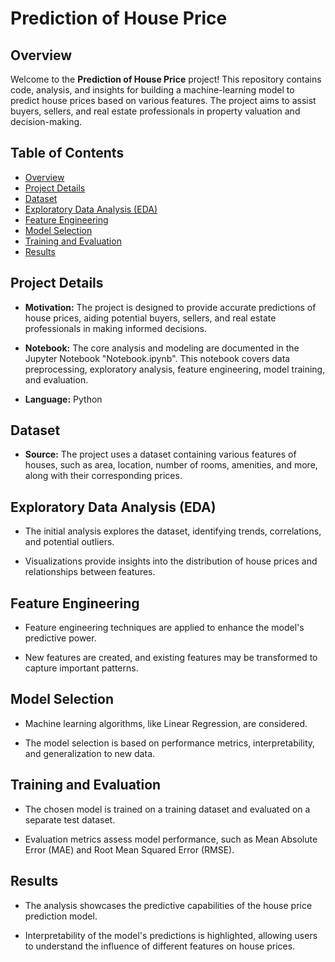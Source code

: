 # Prediction of House Price

## Overview

Welcome to the **Prediction of House Price** project! This repository contains code, analysis, and insights for building 
a machine-learning model to predict house prices based on various features. The project aims to assist buyers, sellers, 
and real estate professionals in property valuation and decision-making.

## Table of Contents

- [Overview](#overview)
- [Project Details](#project-details)
- [Dataset](#dataset)
- [Exploratory Data Analysis (EDA)](#exploratory-data-analysis-eda)
- [Feature Engineering](#feature-engineering)
- [Model Selection](#model-selection)
- [Training and Evaluation](#training-and-evaluation)
- [Results](#results)


## Project Details

- **Motivation:** The project is designed to provide accurate predictions of house prices, aiding potential buyers, sellers,
  and real estate professionals in making informed decisions.

- **Notebook:** The core analysis and modeling are documented in the Jupyter Notebook "Notebook.ipynb". This notebook covers data preprocessing,
   exploratory analysis, feature engineering, model training, and evaluation.

- **Language:** Python

## Dataset

- **Source:** The project uses a dataset containing various features of houses, such as area, location, number of rooms,
   amenities, and more, along with their corresponding prices.

  
## Exploratory Data Analysis (EDA)

- The initial analysis explores the dataset, identifying trends, correlations, and potential outliers.

- Visualizations provide insights into the distribution of house prices and relationships between features.

## Feature Engineering

- Feature engineering techniques are applied to enhance the model's predictive power.

- New features are created, and existing features may be transformed to capture important patterns.

## Model Selection

- Machine learning algorithms, like Linear Regression, are considered.

- The model selection is based on performance metrics, interpretability, and generalization to new data.

## Training and Evaluation

- The chosen model is trained on a training dataset and evaluated on a separate test dataset.

- Evaluation metrics assess model performance, such as Mean Absolute Error (MAE) and Root Mean Squared Error (RMSE).

## Results

- The analysis showcases the predictive capabilities of the house price prediction model.

- Interpretability of the model's predictions is highlighted, allowing users to understand the influence of different features on house prices.



